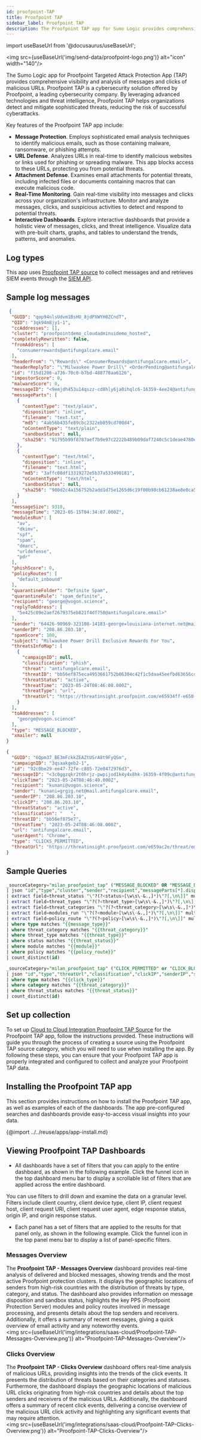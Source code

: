 ```yaml
---
id: proofpoint-TAP
title: Proofpoint TAP
sidebar_label: Proofpoint TAP
description: The Proofpoint TAP app for Sumo Logic provides comprehensive visibility and analysis of messages and clicks of malicious URLs to improve your security posture.
---
```


import useBaseUrl from '@docusaurus/useBaseUrl';

<img src={useBaseUrl('img/send-data/proofpoint-logo.png')} alt="icon" width="140"/>

The Sumo Logic app for Proofpoint Targeted Attack Protection App (TAP) provides comprehensive visibility and analysis of messages and clicks of malicious URLs. Proofpoint TAP is a cybersecurity solution offered by Proofpoint, a leading cybersecurity company. By leveraging advanced technologies and threat intelligence, Proofpoint TAP helps organizations detect and mitigate sophisticated threats, reducing the risk of successful cyberattacks.

Key features of the Proofpoint TAP app include:

- **Message Protection**. Employs sophisticated email analysis techniques to identify malicious emails, such as those containing malware, ransomware, or phishing attempts.
- **URL Defense**. Analyzes URLs in real-time to identify malicious websites or links used for phishing or spreading malware. This app blocks access to these URLs, protecting you from potential threats.
- **Attachment Defense**. Examines email attachments for potential threats, including infected files or documents containing macros that can execute malicious code.
- **Real-Time Monitoring**. Gain real-time visibility into messages and clicks across your organization's infrastructure. Monitor and analyze messages, clicks, and suspicious activities to detect and respond to potential threats.
- **Interactive Dashboards**. Explore interactive dashboards that provide a holistic view of messages, clicks, and threat intelligence. Visualize data with pre-built charts, graphs, and tables to understand the trends, patterns, and anomalies.

## Log types

This app uses [Proofpoint TAP source](/docs/send-data/hosted-collectors/cloud-to-cloud-integration-framework/proofpoint-tap-source/) to collect messages and and retrieves SIEM events through the [SIEM API](https://help.proofpoint.com/Threat_Insight_Dashboard/API_Documentation/SIEM_API).

## Sample log messages

```json title="Sample Message Event"
 {
  "GUID": "qop94nlsUdvm1BsHU_8jdPXWYH0ZCndT",
  "QID": "3qk94m8jy1-1",
  "ccAddresses": [],
  "cluster": "proofpointdemo_cloudadminuidemo_hosted",
  "completelyRewritten": false,
  "fromAddress": [
    "consumerrewards@antifungalcare.email"
  ],
  "headerFrom": "\"Rewards\" <ConsumerRewards@antifungalcare.email>",
  "headerReplyTo": "\"Milwaukee Power Drill\" <OrderPending@antifungalcare.email>",
  "id": "f15d1286-a736-70c0-b7bd-488778aa6126",
  "impostorScore": 0,
  "malwareScore": 0,
  "messageID": "<9emjdh453u14qszz-cd8hly6ja0ihqlc6-16359-4ee24@antifungalcare.email>",
  "messageParts": [
    {
      "contentType": "text/plain",
      "disposition": "inline",
      "filename": "text.txt",
      "md5": "4ab56b435fe89cbc2322eb059cd700d4",
      "oContentType": "text/plain",
      "sandboxStatus": null,
      "sha256": "91795b99f8787aef7b9e97c2222b489b09daf7240c5c1deae4780e63ba441e07"
    },
    {
      "contentType": "text/html",
      "disposition": "inline",
      "filename": "text.html",
      "md5": "3affc08df13319272e5b37a533490181",
      "oContentType": "text/html",
      "sandboxStatus": null,
      "sha256": "980d2c4a156752b2add1d75e1265d6c19f00b98cb61238ae8e0ca5fd89ffe8a1"
    }
  ],
  "messageSize": 9318,
  "messageTime": "2023-05-15T04:34:07.000Z",
  "modulesRun": [
    "av",
    "dkimv",
    "spf",
    "spam",
    "dmarc",
    "urldefense",
    "pdr"
  ],
  "phishScore": 0,
  "policyRoutes": [
    "default_inbound"
  ],
  "quarantineFolder": "Definite Spam",
  "quarantineRule": "spam_definite",
  "recipient": "george@vogon.science",
  "replyToAddress": [
    "5e425c09e2aef2679375eb821f4df750@antifungalcare.email>"
  ],
  "sender": "64426-90969-323108-14183-george=louisiana-internet.net@mail.antifungalcare.email",
  "senderIP": "208.86.203.10",
  "spamScore": 100,
  "subject": "Milwaukee Power Drill Exclusive Rewards For You",
  "threatsInfoMap": [
    {
      "campaignID": null,
      "classification": "phish",
      "threat": "antifungalcare.email",
      "threatID": "bb56ef875eca4953661752b06304c42f1c5daa45eefbd63656cda94239b83027",
      "threatStatus": "active",
      "threatTime": "2023-05-24T08:46:08.000Z",
      "threatType": "url",
      "threatUrl": "https://threatinsight.proofpoint.com/e65934ff-e650-9cbe-56b5-e9cf2cc5ac2e/threat/email/bb56ef875eca4953661752b06304c42f1c5daa45eefbd63656cda94239b83027"
    }
  ],
  "toAddresses": [
    "george@vogon.science"
  ],
  "type": "MESSAGE_BLOCKED",
  "xmailer": null
}
```
```json title="Sample Clicks Log"
{
  "GUID": "6Qpm37_BE3mFckkZEAZtUSrA8t9FyQSm",
  "campaignID": "3qsaakgeb2-1",
  "id": "92c0be29-ee47-72fe-c885-72e0472976d3",
  "messageID": "<3c0ggzqkr2t0hrjz-pwpijod1k4y4x8hk-16359-4f09c@antifungalcare.email>",
  "clickTime": "2023-05-24T08:46:40.000Z",
  "recipient": "kunani@vogon.science",
  "sender": "kunani=grgig.net@mail.antifungalcare.email",
  "senderIP": "208.86.203.10",
  "clickIP": "208.86.203.10",
  "threatStatus": "active",
  "classification": "   ",
  "threatID": "bb56ef875e7",
  "threatTime": "2023-05-24T08:46:08.000Z",
  "url": "antifungalcare.email",
  "userAgent": "Chrome",
  "type": "CLICKS_PERMITTED",
  "threatUrl": "https://threatinsight.proofpoint.com/e659ac2e/threat/email/bb56ef875eca495366175"
}
```

## Sample Queries

```sql title="Sample Message Events Query (Number of Messages)"
_sourceCategory="milan_proofpoint_tap" ("MESSAGE_BLOCKED" OR "MESSAGE_DELIVERED")
| json "id","type","cluster","sender","recipient","messageParts[*].disposition","messageParts[*].sandboxStatus","messageSize","modulesRun","policyRoutes","senderIP","threatsInfoMap[*].classification","threatsInfoMap[*].threatType","threatsInfoMap[*].threatStatus","impostorScore","malwareScore","phishScore","spamScore","quarantineFolder","quarantineRule","subject" as id,type,cluster,sender,recipient,dispositions,sandboxStatuses,messageSize,modules_run,policy_route,sender_ip,threat_categories,threat_types,threat_status,impostor_score,malware_score,phish_score,spam_score,quarantine_folder,quarantine_rule,subject nodrop
| extract field=threat_status "\"?(?<status>[\w\s\-&.,]*)\"?[,\n\]]" multi
| extract field=threat_types "\"?(?<threat_type>[\w\s\-&.,]*)\"?[,\n\]]" multi
| extract field=threat_categories "\"?(?<threat_category>[\w\s\-&.,]*)\"?[,\n\]]" multi
| extract field=modules_run "\"?(?<module>[\w\s\-&.,]*)\"?[,\n\]]" multi
| extract field=policy_route "\"?(?<policy>[\w\s\-&.,]*)\"?[,\n\]]" multi
| where type matches "{{message_type}}"
| where threat_category matches "{{threat_category}}"
| where threat_type matches "{{threat_type}}"
| where status matches "{{threat_status}}"
| where module matches "{{module}}"
| where policy matches "{{policy_route}}"
| count_distinct(id)
```

```sql title="Sample Click Events Query (Number of Clicks)"
_sourceCategory="milan_proofpoint_tap" ("CLICK_PERMITTED" or "CLICK_BLOCKED")
| json "id","type","threatUrl","classification","clickIP","senderIP","sender","recipient","threatStatus" as id,type,threat_url,category,click_ip,sender_ip,sender,recipient,threat_status nodrop
| where type matches "{{click_type}}"
| where category matches "{{threat_category}}"
| where threat_status matches "{{threat_status}}"
| count_distinct(id)
```

## Set up collection

To set up [Cloud to Cloud Integration Proofpoint TAP Source](/docs/send-data/hosted-collectors/cloud-to-cloud-integration-framework/proofpoint-tap-source/) for the Proofpoint TAP app, follow the instructions provided. These instructions will guide you through the process of creating a source using the Proofpoint TAP source category, which you will need to use when installing the app. By following these steps, you can ensure that your Proofpoint TAP app is properly integrated and configured to collect and analyze your Proofpoint TAP data.

## Installing the Proofpoint TAP app​

This section provides instructions on how to install the Proofpoint TAP app, as well as examples of each of the dashboards. The app pre-configured searches and dashboards provide easy-to-access visual insights into your data.

{@import ../../reuse/apps/app-install.md}

## Viewing Proofpoint TAP Dashboards​​

* All dashboards have a set of filters that you can apply to the entire dashboard, as shown in the following example. Click the funnel icon in the top dashboard menu bar to display a scrollable list of filters that are applied across the entire dashboard.

 You can use filters to drill down and examine the data on a granular level. Filters include client country, client device type, client IP, client request host, client request URI, client request user agent, edge response status, origin IP, and origin response status.

* Each panel has a set of filters that are applied to the results for that panel only, as shown in the following example. Click the funnel icon in the top panel menu bar to display a list of panel-specific filters.

### Messages Overview

The **Proofpoint TAP - Messages Overview** dashboard provides real-time analysis of delivered and blocked messages, showing trends and the most active Proofpoint protection clusters. It displays the geographic locations of senders from high-risk countries with the distribution of threats by type, category, and status. The dashboard also provides information on message disposition and sandbox status, highlights the key PPS (Proofpoint Protection Server) modules and policy routes involved in message processing, and presents details about the top senders and receivers. Additionally, it offers a summary of recent messages, giving a quick overview of email activity and any noteworthy events.<br/><img src={useBaseUrl('img/integrations/saas-cloud/Proofpoint-TAP-Messages-Overview.png')} alt="Proofpoint-TAP-Messages-Overview"/>

### Clicks Overview

The **Proofpoint TAP - Clicks Overview** dashboard offers real-time analysis of malicious URLs, providing insights into the trends of the click events. It presents the distribution of threats based on their categories and statuses. Furthermore, the dashboard displays the geographic locations of malicious URL clicks originating from high-risk countries and details about the top senders and receivers of the malicious URLs. Additionally, the dashboard offers a summary of recent click events, delivering a concise overview of the malicious URL click activity and highlighting any significant events that may require attention.<br/><img src={useBaseUrl('img/integrations/saas-cloud/Proofpoint-TAP-Clicks-Overview.png')} alt="Proofpoint-TAP-Clicks-Overview"/>
